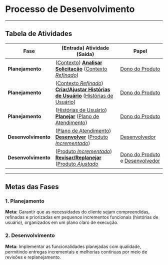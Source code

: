 # Processo de Desenvolvimento
---
## Tabela de Atividades

| **Fase**          | **(Entrada) Atividade (Saída)**                 | **Papel**                  |
|-------------------|-----------------------------------------------|---------------------------|
| **Planejamento**  | ([Contexto](/documentacao/processo/artefatos/contexto.md)) [**Analisar Solicitação**](/documentacao/processo/atividades/analisar.solicitacao.md) ([Contexto _Refinado_](/documentacao/processo/artefatos/contexto.md)) | [Dono do Produto](/documentacao/processo/papeis/dono.do.produto.md)           |
| **Planejamento**  | ([Contexto _Refinado_](/documentacao/processo/artefatos/contexto.md)) [**Criar/Ajustar Histórias de Usuário**](/documentacao/processo/atividades/criar.ajustar.historias.md) ([Histórias de Usuário](/documentacao/processo/artefatos/historia.de.usuario.md)) | [Dono do Produto](/documentacao/processo/papeis/dono.do.produto.md)           |
| **Planejamento**  | ([Histórias de Usuário](/documentacao/processo/artefatos/historia.de.usuario.md)) [**Planejar**](/documentacao/processo/atividades/planejar.md) ([Plano de Atendimento](/documentacao/processo/artefatos/plano.de.atendimento.md)) | [Dono do Produto](/documentacao/processo/papeis/dono.do.produto.md)           |
| **Desenvolvimento** | ([Plano de Atendimento](/documentacao/processo/artefatos/plano.de.atendimento.md)) [**Desenvolver**](/documentacao/processo/atividades/desenvolver.md) ([Produto _Incrementado_](/documentacao/processo/artefatos/produto.incrementado.md)) | [Desenvolvedor](/documentacao/processo/papeis/desenvolvedor.md)             |
| **Desenvolvimento** | ([Produto _Incrementado_](/documentacao/processo/artefatos/produto.incrementado.md)) [**Revisar/Replanejar**](/documentacao/processo/atividades/revisar.replanejar.md) ([Produto _Ajustado_](/documentacao/processo/artefatos/produto.incrementado.md) | [Dono do Produto](/documentacao/processo/papeis/dono.do.produto.md) e [Desenvolvedor](/documentacao/processo/papeis/desenvolvedor.md) |

---

## Metas das Fases

### 1. Planejamento
**Meta:** Garantir que as necessidades do cliente sejam compreendidas, refinadas e priorizadas em pequenos incrementos funcionais (histórias de usuário), organizados em um plano claro de execução.

### 2. Desenvolvimento
**Meta:** Implementar as funcionalidades planejadas com qualidade, permitindo entregas incrementais e melhorias contínuas por meio de revisões e replanejamento.

